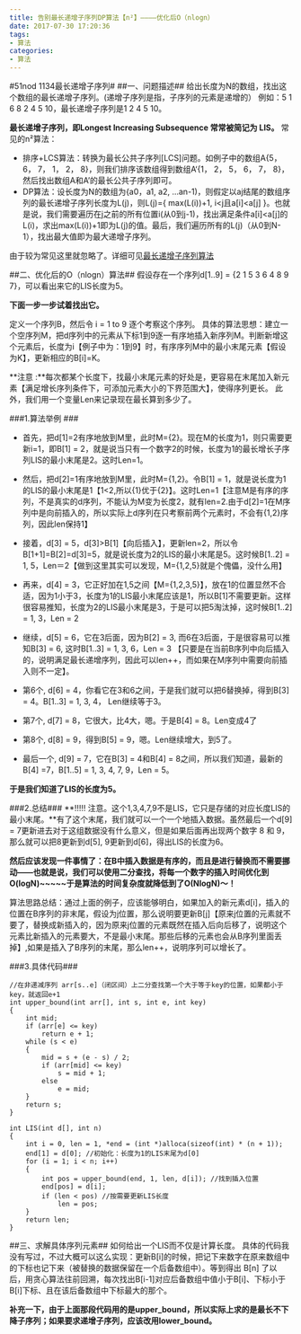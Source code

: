```yaml
---
title: 告别最长递增子序列DP算法【n²】————优化后O（nlogn）
date: 2017-07-30 17:20:36
tags:
- 算法
categories:
- 算法
---
```

#51nod 1134最长递增子序列#
##一、问题描述##
给出长度为N的数组，找出这个数组的最长递增子序列。(递增子序列是指，子序列的元素是递增的）
例如：5 1 6 8 2 4 5 10，最长递增子序列是1 2 4 5 10。

**最长递增子序列，即Longest Increasing Subsequence 常常被简记为 LIS。**
常见的n²算法：

- 排序+LCS算法：转换为最长公共子序列[LCS]问题。如例子中的数组A{5，6， 7， 1， 2， 8}，则我们排序该数组得到数组A‘{1， 2， 5， 6， 7， 8}，然后找出数组A和A’的最长公共子序列即可。
- DP算法：设长度为N的数组为{a0，a1, a2, ...an-1)，则假定以aj结尾的数组序列的最长递增子序列长度为L(j)，则L(j)={ max(L(i))+1, i<j且a[i]<a[j] }。也就是说，我们需要遍历在j之前的所有位置i(从0到j-1)，找出满足条件a[i]<a[j]的L(i)，求出max(L(i))+1即为L(j)的值。最后，我们遍历所有的L(j)（从0到N-1），找出最大值即为最大递增子序列。

由于较为常见这里就忽略了。详细可见[最长递增子序列算法](http://qiemengdao.iteye.com/blog/1660229)

##二、优化后的O（nlogn）算法##
假设存在一个序列d[1..9] = {2 1 5 3 6 4 8 9 7}，可以看出来它的LIS长度为5。

**下面一步一步试着找出它。**

定义一个序列B，然后令 i = 1 to 9 逐个考察这个序列。
具体的算法思想：建立一个空序列M，把d序列中的元素从下标1到9逐一有序地插入新序列M。判断新增这个元素后，长度为i【例子中为：1到9】时，有序序列M中的最小末尾元素【假设为K】，更新相应的B[i]=K。

**注意 :**每次都某个长度下，找最小末尾元素的好处是，更容易在末尾加入新元素【满足增长序列条件下，可添加元素大小的下界范围大】，使得序列更长。
此外，我们用一个变量Len来记录现在最长算到多少了。

###1.算法举例 ###



- 首先，把d[1]=2有序地放到M里，此时M={2}。现在M的长度为1，则只需要更新i=1，即B[1] = 2，就是说当只有一个数字2的时候，长度为1的最长增长子序列LIS的最小末尾是2。这时Len=1。



- 然后，把d[2]=1有序地放到M里，此时M={1,2}。令B[1] = 1，就是说长度为1的LIS的最小末尾是1【1<2,所以{1}优于{2}】。这时Len=1【注意M是有序的序列，不是真实的d序列，不能认为M变为长度2，就有len=2.由于d[2]=1在M序列中是向前插入的，所以实际上d序列在只考察前两个元素时，不会有{1,2}序列，因此len保持1】



- 接着，d[3] = 5，d[3]>B[1]【向后插入】，更新len=2，所以令B[1+1]=B[2]=d[3]=5，就是说长度为2的LIS的最小末尾是5。这时候B[1..2] = 1, 5，Len＝2【做到这里其实可以发现，M={1,2,5}就是个傀儡，没什么用】



- 再来，d[4] = 3，它正好加在1,5之间【M={1,2,3,5}】，放在1的位置显然不合适，因为1小于3，长度为1的LIS最小末尾应该是1，所以B[1]不需要更新。这样很容易推知，长度为2的LIS最小末尾是3，于是可以把5淘汰掉，这时候B[1..2] = 1, 3，Len = 2



- 继续，d[5] = 6，它在3后面，因为B[2] = 3, 而6在3后面，于是很容易可以推知B[3] = 6, 这时B[1..3] = 1, 3, 6，Len = 3 【只要是在当前B序列中向后插入的，说明满足最长递增序列，因此可以len++，而如果在M序列中需要向前插入则不一定】。




- 第6个, d[6] = 4，你看它在3和6之间，于是我们就可以把6替换掉，得到B[3] = 4。B[1..3] = 1, 3, 4， Len继续等于3。



- 第7个, d[7] = 8，它很大，比4大，嗯。于是B[4] = 8。Len变成4了



- 第8个, d[8] = 9，得到B[5] = 9，嗯。Len继续增大，到5了。



- 最后一个, d[9] = 7，它在B[3] = 4和B[4] = 8之间，所以我们知道，最新的B[4] =7，B[1..5] = 1, 3, 4, 7, 9，Len = 5。

**于是我们知道了LIS的长度为5。**

###2.总结###
**!!!!! 注意。这个1,3,4,7,9不是LIS，它只是存储的对应长度LIS的最小末尾。**有了这个末尾，我们就可以一个一个地插入数据。虽然最后一个d[9] = 7更新进去对于这组数据没有什么意义，但是如果后面再出现两个数字 8 和 9，那么就可以把8更新到d[5], 9更新到d[6]，得出LIS的长度为6。

**然后应该发现一件事情了：在B中插入数据是有序的，而且是进行替换而不需要挪动——也就是说，我们可以使用二分查找，将每一个数字的插入时间优化到O(logN)~~~~~于是算法的时间复杂度就降低到了O(NlogN)～！**

算法思路总结：通过上面的例子，应该能够明白，如果加入的新元素d[i]，插入的位置在B序列的非末尾，假设为j位置，那么说明要更新B[j]【原来j位置的元素就不要了，替换成新插入的，因为原来j位置的元素既然在插入后向后移了，说明这个元素比新插入的元素要大，不是最小末尾。那些后移的元素也会从B序列里面丢掉】,如果是插入了B序列的末尾，那么len++，说明序列可以增长了。

###3.具体代码###

	//在非递减序列 arr[s..e]（闭区间）上二分查找第一个大于等于key的位置，如果都小于key，就返回e+1
	int upper_bound(int arr[], int s, int e, int key)
	{
	    int mid;
	    if (arr[e] <= key)
	        return e + 1;
	    while (s < e)
	    {
	        mid = s + (e - s) / 2;
	        if (arr[mid] <= key)
	            s = mid + 1;
	        else
	            e = mid;
	    }
	    return s;
	}
	
	int LIS(int d[], int n)
	{
	    int i = 0, len = 1, *end = (int *)alloca(sizeof(int) * (n + 1));
	    end[1] = d[0]; //初始化：长度为1的LIS末尾为d[0]
	    for (i = 1; i < n; i++)
	    {
	        int pos = upper_bound(end, 1, len, d[i]); //找到插入位置
	        end[pos] = d[i];
	        if (len < pos) //按需要更新LIS长度
	            len = pos;
	    }
	    return len;
	}

##三、求解具体序列元素##
如何给出一个LIS而不仅是计算长度。
具体的代码我没有写过，不过大概可以这么实现：更新B[i]的时候，把记下来数字在原来数组中的下标也记下来（被替换的数据保留在一个后备数组中）。等到得出 B[n] 了以后，用贪心算法往前回溯，每次找出B[i-1]对应后备数组中值小于B[i]、下标小于B[i]下标、且在该后备数组中下标最大的那个。


**补充一下，由于上面那段代码用的是upper_bound，所以实际上求的是最长不下降子序列；如果要求递增子序列，应该改用lower_bound。**